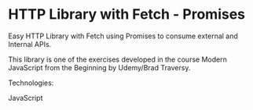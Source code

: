 # HTTP Library with Fetch - Promises

Easy HTTP Library with Fetch using Promises to consume external and Internal APIs.

This library is one of the exercises developed in the course Modern JavaScript from the Beginning by Udemy/Brad Traversy.

Technologies:

JavaScript
